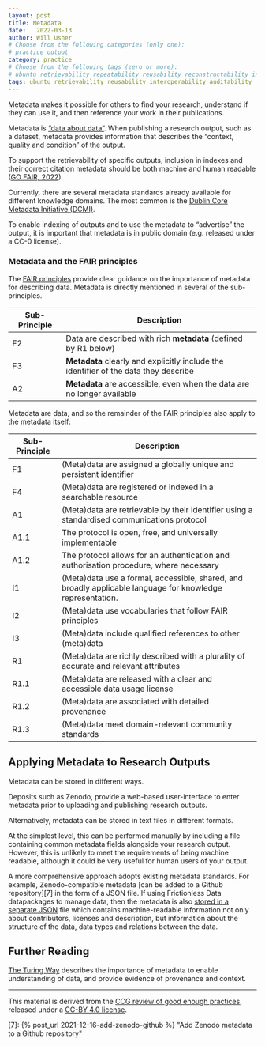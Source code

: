 ```yaml
---
layout: post
title: Metadata
date:   2022-03-13
author: Will Usher
# Choose from the following categories (only one):
# practice output
category: practice
# Choose from the following tags (zero or more):
# ubuntu retrievability repeatability reusability reconstructability interoperability auditability
tags: ubuntu retrievability reusability interoperability auditability
---
```


Metadata makes it possible for others to find your research,
understand if they can use it,
and then reference your work in their publications.

Metadata is [“data about data”][4].
When publishing a research output, such as a dataset,
metadata provides information that describes the “context, quality and condition” of the output.

To support the retrievability of specific outputs,
inclusion in indexes and their correct citation
metadata should be both machine and human readable ([GO FAIR, 2022][5]).

Currently, there are several metadata standards already available for different knowledge domains.
The most common is the [Dublin Core Metadata Initiative (DCMI)][6].

To enable indexing of outputs and to use the metadata to “advertise” the output,
it is important that metadata is in public domain (e.g. released under a CC-0 license).

### Metadata and the FAIR principles

The [FAIR principles][3] provide clear guidance on the importance of metadata for describing data.
Metadata is directly mentioned in several of the sub-principles.

Sub-Principle | Description
-|-
F2 | Data are described with rich **metadata** (defined by R1 below)
F3 | **Metadata** clearly and explicitly include the identifier of the data they describe
A2 | **Metadata** are accessible, even when the data are no longer available

Metadata are data, and so the remainder of the FAIR principles also apply to the metadata itself:

Sub-Principle | Description
-|-
F1 | (Meta)data are assigned a globally unique and persistent identifier
F4 | (Meta)data are registered or indexed in a searchable resource
A1 | (Meta)data are retrievable by their identifier using a standardised communications protocol
A1.1 | The protocol is open, free, and universally implementable
A1.2 | The protocol allows for an authentication and authorisation procedure, where necessary
I1 | (Meta)data use a formal, accessible, shared, and broadly applicable language for knowledge representation.
I2 | (Meta)data use vocabularies that follow FAIR principles
I3 | (Meta)data include qualified references to other (meta)data
R1 | (Meta)data are richly described with a plurality of accurate and relevant attributes
R1.1 | (Meta)data are released with a clear and accessible data usage license
R1.2 | (Meta)data are associated with detailed provenance
R1.3 | (Meta)data meet domain-relevant community standards

## Applying Metadata to Research Outputs

Metadata can be stored in different ways.

Deposits such as Zenodo, provide a web-based user-interface to enter metadata prior to uploading and publishing
research outputs.

Alternatively, metadata can be stored in text files in different formats.

At the simplest level, this can be performed manually by including a file containing common metadata fields
alongside your research output.
However, this is unlikely to meet the requirements of being machine readable, although it could be very useful
for human users of your output.

A more comprehensive approach adopts existing metadata standards.
For example, Zenodo-compatible metadata [can be added to a Github repository][7] in the form of a JSON file.
If using Frictionless Data datapackages to manage data, then the metadata is also [stored in a separate JSON][8]
file which contains machine-readable information not only about contributors, licenses and description,
but information about the structure of the data, data types and relations between the data.

## Further Reading

[The Turing Way][9] describes the importance of metadata to enable understanding of data,
and provide evidence of provenance and context.

------------
This material is derived from the [CCG review of good enough practices][4], released under a [CC-BY 4.0 license][5].

[1]: https://doi.org/10.5281/zenodo.5911546 "Usher, William, Beltramo, Agnese, Gardumi, Francesco, Martin, Viktoria, & Petrarulo, Luca. (2022). CCG Platform - Body of Knowledge: Review of Good Practice (1.3). Zenodo. https://doi.org/10.5281/zenodo.5911546"

[2]: https://creativecommons.org/licenses/by/4.0/legalcode

[3]: http://doi.org/10.1038/sdata.2016.18 "M. D. Wilkinson et al., ‘The FAIR Guiding Principles for scientific data management and stewardship’, Sci Data, vol. 3, no. 1, p. 160018, Mar. 2016, doi: 10.1038/sdata.2016.18."

[4]: http://doi.org/10.1002/asi.24295 "J. Furner, ‘Definitions of “Metadata”: A Brief Survey of International Standards’, Journal of the Association for Information Science and Technology, vol. 71, no. 6, Jun. 2020, doi: 10.1002/asi.24295."

[5]: https://www.go-fair.org/fair-principles/f2-data-described-rich-metadata/ "GO FAIR, ‘F2: Data are described with rich metadata’, GO FAIR. https://www.go-fair.org/fair-principles/f2-data-described-rich-metadata/ (accessed Dec. 06, 2021)."

[6]: https://www.dublincore.org/

[7]: {% post_url 2021-12-16-add-zenodo-github %} "Add Zenodo metadata to a Github repository"

[8]: https://specs.frictionlessdata.io/data-package/#metadata

[9]: https://the-turing-way.netlify.app/reproducible-research/rdm/rdm-metadata.html# "The Turing Way: Documentation and Metadata"

